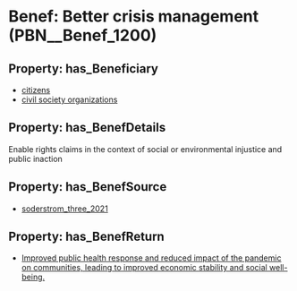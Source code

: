# Benef: __Better crisis management__ (PBN__Benef_1200)

## Property: has_Beneficiary

* [citizens](../Stakeholder/PBN__Stakeholder_54)
* [civil society organizations](../Stakeholder/PBN__Stakeholder_232)

## Property: has_BenefDetails

Enable rights claims in the context of social or environmental injustice and public inaction

## Property: has_BenefSource

* [soderstrom_three_2021](../Article/PBN__Article_250)

## Property: has_BenefReturn

* [Improved public health response and reduced impact of the pandemic on communities, leading to improved economic stability and social well-being.](../BenefReturn/PBN__BenefReturn_1343)

